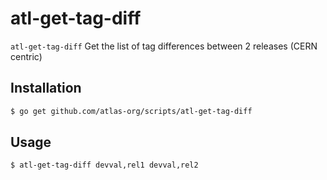 atl-get-tag-diff
================

``atl-get-tag-diff`` Get the list of tag differences between 2 releases (CERN centric)

## Installation

```sh
$ go get github.com/atlas-org/scripts/atl-get-tag-diff
```

## Usage

```sh
$ atl-get-tag-diff devval,rel1 devval,rel2
```
